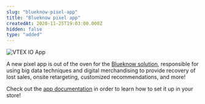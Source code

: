 ```yaml
---
slug: "blueknow-pixel-app"
title: "Blueknow pixel app"
createdAt: 2020-11-25T19:03:00.000Z
hidden: false
type: "added"
---
```


![VTEX IO App](https://cdn.jsdelivr.net/gh/vtexdocs/dev-portal-content@main/images/blueknow-pixel-app-0.png)

A new pixel app is out of the oven for the [Blueknow solution](https://www.blueknow.com/en/), responsible for using big data techniques and digital merchandising to provide recovery of lost sales, onsite retargeting, customized recommendations, and more!

Check out the [app documentation](https://developers.vtex.com/docs/apps/vtex.blueknow/) in order to learn how to set it up in your store!
